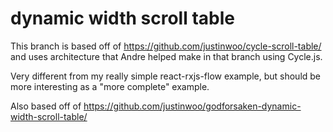 # dynamic width scroll table

This branch is based off of https://github.com/justinwoo/cycle-scroll-table/ and uses architecture that Andre helped make in that branch using Cycle.js.

Very different from my really simple react-rxjs-flow example, but should be more interesting as a "more complete" example.

Also based off of https://github.com/justinwoo/godforsaken-dynamic-width-scroll-table/
